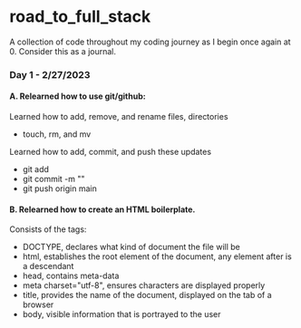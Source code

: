 # road_to_full_stack

<div>
<p> A collection of code throughout my coding journey as I begin once again at 0. Consider this as a journal. </p>
</div>
  
<div>
<h3> Day 1 - 2/27/2023 </h3>
  <p>
  <h4> A. Relearned how to use git/github: </h4>
    Learned how to add, remove, and rename files, directories
    <ul>
      <li> touch, rm, and mv </li>
    </ul>
    Learned how to add, commit, and push these updates
    <ul>
      <li> git add </li>
      <li> git commit -m "" </li>
      <li> git push origin main </li>
    </ul>
  <h4> B. Relearned how to create an HTML boilerplate. </h4>
    Consists of the tags:  
    <ul>
      <li> DOCTYPE, declares what kind of document the file will be </li>
      <li> html, establishes the root element of the document, any element after is a descendant </li>
      <li> head, contains meta-data </li>
      <li> meta charset="utf-8", ensures characters are displayed properly  </li>
      <li> title, provides the name of the document, displayed on the tab of a browser </li>
      <li> body, visible information that is portrayed to the user </li>
     </ul>
   </p>
</div>
